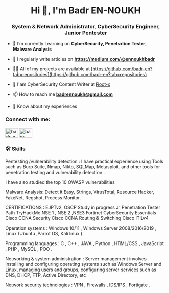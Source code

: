 <h1 align="center">Hi 👋, I'm Badr EN-NOUKH</h1>
<h3 align="center">System & Network Administrator, CyberSecurity Engineer, Junior Pentester</h3>


- 🔭 I’m currently Learning on **CyberSecurity, Penetration Tester, Malware Analysis**

- 📝 I regularly write articles on **https://medium.com/@ennoukhbadr**

- 👨‍💻 All of my projects are available at [https://github.com/badr-en?tab=repositories](https://github.com/badr-en?tab=repositories)

- 📝 I'am CyberSecurity Content Writer at [Root-x](https://root-x.dev/publisher/badr/)

- 📫 How to reach me **badrennoukh@gmail.com**

- 📄 Know about my experiences 

<h3 align="left">Connect with me:</h3>
<p align="left">
<a href="https://twitter.com/badr_noukh" target="blank"><img align="center" src="https://raw.githubusercontent.com/rahuldkjain/github-profile-readme-generator/master/src/images/icons/Social/twitter.svg" alt="badr_noukh" height="30" width="40" /></a>
<a href="https://linkedin.com/in/badr en-noukh" target="blank"><img align="center" src="https://raw.githubusercontent.com/rahuldkjain/github-profile-readme-generator/master/src/images/icons/Social/linked-in-alt.svg" alt="badr en-noukh" height="30" width="40" /></a>

<h3 align="left">🛠 Skills</h3>

Pentesting /vulnerability detection : I have practical experience using  Tools such as Burp Suite, Nmap, Nikto, SQLMap, Metasploit, and other tools for penetration testing and vulnerability detection .

I have also studied the top 10 OWASP vulnerabilities 

Malware Analysis: Detect it Easy, Strings, VirusTotal, Resource Hacker, FakeNet, Regshot, Process Monitor.

CERTIFICATIONS : 
  EJPTv2, OSCP                   Study in progress 
  Jr Penetration Tester Path     TryHackMe
  NSE 1 , NSE 2 ,NSE3            Fortinet
  CyberSecurity Essentials       Cisco
  CCNA Security                  Cisco
  CCNA Routing & Switching       Cisco
  ITILv4                          

Operation systems : Windows 10/11 , Windows Server 2008/2016/2019 , Linux (Ubuntu ,Parrot OS, Kali linux ).

Programming languages : C , C++ , JAVA , Python , HTML/CSS , JavaScript , PHP , MySQL  , POO .

Networking & system administration : 
Server management involves installing and configuring operating systems such as Windows Server and Linux, managing users and groups, configuring server services such as DNS, DHCP, FTP, Active Directory, etc 

Network security technologies : VPN , Firewalls , IDS/IPS , Fortigate .
